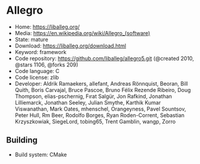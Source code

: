 # Allegro

- Home: https://liballeg.org/
- Media: https://en.wikipedia.org/wiki/Allegro_(software)
- State: mature
- Download: https://liballeg.org/download.html
- Keyword: framework
- Code repository: https://github.com/liballeg/allegro5.git (@created 2010, @stars 1106, @forks 209)
- Code language: C
- Code license: zlib
- Developer: Aldrik Ramaekers, allefant, Andreas Rönnquist, Beoran, Bill Quith, Boris Carvajal, Bruce Pascoe, Bruno Félix Rezende Ribeiro, Doug Thompson, elias-pschernig, Fırat Salgür, Jon Rafkind, Jonathan Lilliemarck, Jonathan Seeley, Julian Smythe, Karthik Kumar Viswanathan, Mark Oates, mhenschel, Orangeyness, Pavel Sountsov, Peter Hull, Rm Beer, Rodolfo Borges, Ryan Roden-Corrent, Sebastian Krzyszkowiak, SiegeLord, tobing65, Trent Gamblin, wangp, Zorro

## Building

- Build system: CMake
